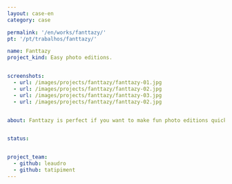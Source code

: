 ```yaml
---
layout: case-en
category: case

permalink: '/en/works/fanttazy/'
pt: '/pt/trabalhos/fanttazy/'

name: Fanttazy
project_kind: Easy photo editions. 


screenshots:
  - url: /images/projects/fanttazy/fanttazy-01.jpg
  - url: /images/projects/fanttazy/fanttazy-02.jpg
  - url: /images/projects/fanttazy/fanttazy-03.jpg
  - url: /images/projects/fanttazy/fanttazy-02.jpg


about: Fanttazy is perfect if you want to make fun photo editions quickly and have it in your smartphone. An app designed for young people with a modern interface. You just need to choose your photo, select the area that you want to keep and choose a new background. Use all your creativity and image galleries.


status:   


project_team:
  - github: leaudro
  - github: tatipiment
---
```

